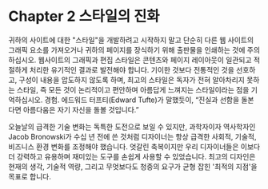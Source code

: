 # Chapter 2 스타일의 진화

귀하의 사이트에 대한 "스타일"을 개발하려고 시작하지 말고 단순히 다른 웹 사이트의 그래픽 요소를 가져오거나 귀하의 페이지를 장식하기 위해 출판물을 인쇄하는 것에 주의하십시오. 웹사이트의 그래픽과 편집 스타일은 콘텐츠와 페이지 레이아웃이 일관되고 적절하게 처리한 유기적인 결과로 발전해야 합니다. 기이한 것보다 전통적인 것을 선호하고, 구성이 내용을 압도하지 않도록 하며, 최고의 스타일은 독자가 전혀 알아차리지 못하는 스타일, 즉 모든 것이 논리적이고 편안하며 아름답게 느껴지는 스타일이라는 점을 기억하십시오. 경험. 에드워드 터프티(Edward Tufte)가 말했듯이, “진실과 선함을 돌본다면 아름다움은 자기 자신을 돌볼 것입니다.”

오늘날의 급격한 기술 변화는 독특한 도전으로 보일 수 있지만, 과학자이자 역사학자인 Jacob Bronowski가 수십 년 전에 쓴 것처럼 디자이너는 항상 급격한 사회적, 기술적, 비즈니스 환경 변화를 조정해야 했습니다. 엇갈린 축복이지만 우리 디자이너들은 이보다 더 강력하고 유용하며 재미있는 도구를 손쉽게 사용할 수 있었습니다. 최고의 디자인은 현재의 생각, 기술적 역량, 그리고 무엇보다도 청중의 요구가 균형 잡힌 '최적의 지점'을 목표로 합니다.
